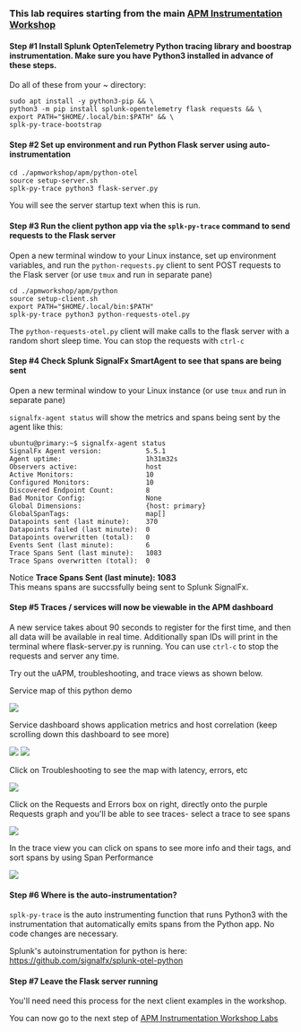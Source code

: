 ### This lab requires starting from the main [APM Instrumentation Workshop](../3-workshop-labs.md)

#### Step #1 Install Splunk OptenTelemetry Python tracing library and boostrap instrumentation. Make sure you have Python3 installed in advance of these steps.

Do all of these from your ~ directory:

```sudo apt-get -y update && \
sudo apt install -y python3-pip && \
python3 -m pip install splunk-opentelemetry flask requests && \
export PATH="$HOME/.local/bin:$PATH" && \
splk-py-trace-bootstrap
```

#### Step #2 Set up environment and run Python Flask server using auto-instrumentation

```
cd ./apmworkshop/apm/python-otel
source setup-server.sh  
splk-py-trace python3 flask-server.py  
```

You will see the server startup text when this is run.

#### Step #3 Run the client python app via the `splk-py-trace` command to send requests to the Flask server

Open a new terminal window to your Linux instance, set up environment variables, and run the `python-requests.py` client to sent POST requests to the Flask server (or use `tmux` and run in separate pane)

```
cd ./apmworkshop/apm/python
source setup-client.sh  
export PATH="$HOME/.local/bin:$PATH"  
splk-py-trace python3 python-requests-otel.py
```

The `python-requests-otel.py` client will make calls to the flask server with a random short sleep time.
You can stop the requests with `ctrl-c`

#### Step #4 Check Splunk SignalFx SmartAgent to see that spans are being sent

Open a new terminal window to your Linux instance (or use `tmux` and run in separate pane)

`signalfx-agent status` will show the metrics and spans being sent by the agent like this:

```
ubuntu@primary:~$ signalfx-agent status
SignalFx Agent version:           5.5.1
Agent uptime:                     1h31m32s
Observers active:                 host
Active Monitors:                  10
Configured Monitors:              10
Discovered Endpoint Count:        8
Bad Monitor Config:               None
Global Dimensions:                {host: primary}
GlobalSpanTags:                   map[]
Datapoints sent (last minute):    370
Datapoints failed (last minute):  0
Datapoints overwritten (total):   0
Events Sent (last minute):        6
Trace Spans Sent (last minute):   1083
Trace Spans overwritten (total):  0
```

Notice **Trace Spans Sent (last minute):   1083**  
This means spans are succssfully being sent to Splunk SignalFx.

#### Step #5 Traces / services will now be viewable in the APM dashboard

A new service takes about 90 seconds to register for the first time, and then all data will be available in real time.
Additionally span IDs will print in the terminal where flask-server.py is running.
You can use `ctrl-c` to stop the requests and server any time.

Try out the uAPM, troubleshooting, and trace views as shown below.

Service map of this python demo  

<img src="../../../assets/vlcsnap-00001.png" /> 

Service dashboard shows application metrics and host correlation (keep scrolling down this dashboard to see more)

<img src="../../../assets/vlcsnap-00002.png" />  
<img src="../../../assets/vlcsnap-00003.png" />  

Click on Troubleshooting to see the map with latency, errors, etc  

<img src="../../../assets/vlcsnap-00005.png" /> 

Click on the Requests and Errors box on right, directly onto the purple Requests graph and you'll be able to see traces- select a trace to see spans

<img src="../../../assets/vlcsnap-00004.png" /> 

In the trace view you can click on spans to see more info and their tags, and sort spans by using Span Performance

<img src="../../../assets/vlcsnap-00006.png" /> 

#### Step #6 Where is the auto-instrumentation?

`splk-py-trace` is the auto instrumenting function that runs Python3 with the instrumentation that automatically emits spans from the Python app. No code changes are necessary.

Splunk's autoinstrumentation for python is here: https://github.com/signalfx/splunk-otel-python

#### Step #7 Leave the Flask server running

You'll need need this process for the next client examples in the workshop.  

You can now go to the next step of [APM Instrumentation Workshop Labs](../3-workshop-labs.md)
